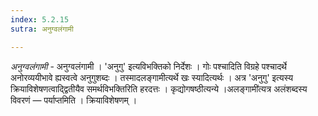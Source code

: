 ```yaml
---
index: 5.2.15
sutra: अनुग्वलंगामी

---
```

_अनुग्वलंगामी_ - अनुग्वलंगामी । 'अनुगु' इत्यविभक्तिको निर्देशः । गोः पश्चादिति विग्रहे पश्चादर्थे अनोरव्ययीभावे ह्यस्वत्वे अनुगुशब्दः । तस्मादलङ्गामीत्यर्थे खः स्यादित्यर्थः । अत्र 'अनुगु' इत्यस्य क्रियाविशेषणत्वाद्द्वितीयैव समर्थविभक्तिरिति हरदत्तः । कृद्योगषष्ठीत्यन्ये ।अलङ्गामी॑त्यत्र अलंशब्दस्य विवरणं — पर्याप्तमिति । क्रियाविशेषणम् । 